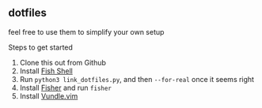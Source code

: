 ## dotfiles

feel free to use them to simplify your own setup

Steps to get started

1. Clone this out from Github
1. Install [Fish Shell](https://fishshell.com/docs/current/index.html)
1. Run `python3 link_dotfiles.py`, and then `--for-real` once it seems right
1. Install [Fisher](https://github.com/jorgebucaran/fisher) and run `fisher`
1. Install [Vundle.vim](https://github.com/VundleVim/Vundle.vim)

